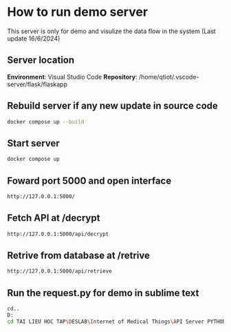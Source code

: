# How to run demo server
This server is only for demo and visulize the data flow in the system (Last update 16/6/2024)

## Server location
**Environment**: Visual Studio Code
**Repository**: /home/qtiot/.vscode-server/flask/flaskapp

## Rebuild server if any new update in source code
```bash
docker compose up --build
```

## Start server
```bash
docker compose up
```

## Foward port 5000 and open interface
```bash
http://127.0.0.1:5000/
```

## Fetch API at /decrypt
```bash
http://127.0.0.1:5000/api/decrypt
```

## Retrive from database at /retrive
```bash
http://127.0.0.1:5000/api/retrieve
```

## Run the request.py for demo in sublime text
```bash
cd..
D:
cd TAI LIEU HOC TAP\DESLAB\Internet of Medical Things\API Server PYTHON
```
